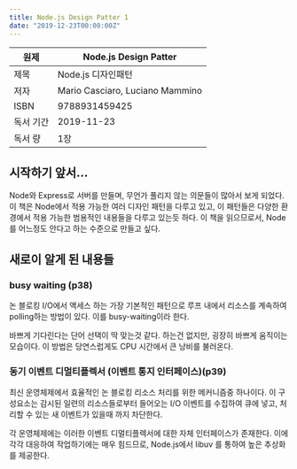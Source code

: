 ```yaml
---
title: Node.js Design Patter 1
date: "2019-12-23T00:00:00Z"
---
```


| 원제      | Node.js Design Patter           |
| --------- | ------------------------------- |
| 제목      | Node.js 디자인패턴              |
| 저자      | Mario Casciaro, Luciano Mammino |
| ISBN      | 9788931459425                   |
| 독서 기간 | 2019-11-23                      |
| 독서 량   | 1장                             |

## 시작하기 앞서...

Node와 Express로 서버를 만들며, 무언가 풀리지 않는 의문들이 많아서 보게 되었다. 이 책은 Node에서 적용 가능한 여러 디자인 패턴을 다루고 있고, 이 패턴들은 다양한 환경에서 적용 가능한 범용적인 내용들을 다루고 있는듯 하다. 이 책을 읽으므로서, Node를 어느정도 안다고 하는 수준으로 만들고 싶다.

## 새로이 알게 된 내용들

### busy waiting (p38)

논 블로킹 I/O에서 액세스 하는 가장 기본적인 패턴으로 루프 내에서 리소스를 계속하여 polling하는 방법이 있다. 이를 busy-waiting이라 한다.

바쁘게 기다린다는 단어 선택이 딱 맞는것 같다. 하는건 없지만, 굉장히 바쁘게 움직이는 모습이다.
이 방법은 당연스럽게도 CPU 시간에서 큰 낭비를 불러온다.

### 동기 이벤트 디멀티플렉서 (이벤트 통지 인터페이스)(p39)

최신 운영체제에서 효율적인 논 블로킹 리소스 처리를 위한 메커니즘중 하나이다.
이 구성요소는 감시된 일련의 리소스들로부터 들어오는 I/O 이벤트를 수집하여 큐에 넣고, 처리할 수 있는 새 이벤트가 있을때 까지 차단한다.

각 운영체제에는 이러한 이벤트 디멀티플렉서에 대한 자체 인터페이스가 존재한다. 이에 각각 대응하여 작업하기에는 매우 힘드므로, Node.js에서 libuv 를 통하여 높은 추상화를 제공한다.
